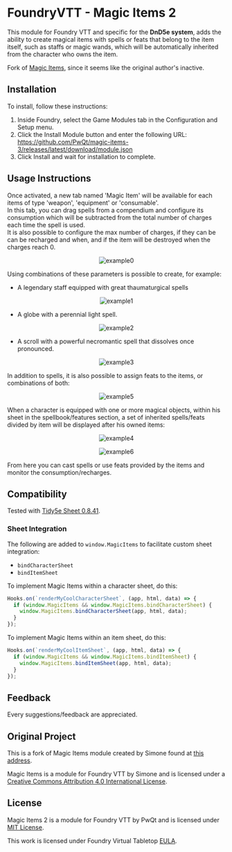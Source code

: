 # FoundryVTT - Magic Items 2

This module for Foundry VTT and specific for the **DnD5e system**, adds the ability to create magical items with spells or feats that belong to the item itself, such as staffs or 
magic wands, which will be automatically inherited from the character who owns the item.

Fork of [Magic Items](https://gitlab.com/riccisi/foundryvtt-magic-items/), since it seems like the original author's inactive.

## Installation

To install, follow these instructions:

1.  Inside Foundry, select the Game Modules tab in the Configuration and Setup menu.
2.  Click the Install Module button and enter the following URL: https://github.com/PwQt/magic-items-3/releases/latest/download/module.json
3.  Click Install and wait for installation to complete.

## Usage Instructions

Once activated, a new tab named 'Magic Item' will be available for each items of type 'weapon', 'equipment' or 'consumable'.  
In this tab, you can drag spells from a compendium and configure its consumption which will be subtracted from the total number of charges each time the spell is used.  
It is also possible to configure the max number of charges, if they can be can be recharged and when, and if the item will be destroyed when the charges reach 0.

<div align="center">

![example0](/wiki/example0.png?raw=true)
</div>

Using combinations of these parameters is possible to create, for example:

* A legendary staff equipped with great thaumaturgical spells

<div align="center">

![example1](/wiki/example1.png?raw=true)
</div>

* A globe with a perennial light spell.

<div align="center">

![example2](/wiki/example2.png?raw=true)
</div>

* A scroll with a powerful necromantic spell that dissolves once pronounced.

<div align="center">

![example3](/wiki/example3.png?raw=true)
</div>

In addition to spells, it is also possible to assign feats to the items, or combinations of both:

<div align="center">

![example5](/wiki/example5.png?raw=true)
</div>

When a character is equipped with one or more magical objects, within his sheet in the spellbook/features section, 
a set of inherited spells/feats divided by item will be displayed after his owned items:

<div align="center">

![example4](/wiki/example4.png?raw=true)
</div>

<div align="center">

![example6](/wiki/example6.png?raw=true)
</div>

From here you can cast spells or use feats provided by the items and monitor the consumption/recharges.

## Compatibility

Tested with [Tidy5e Sheet 0.8.41](https://github.com/sdenec/tidy5e-sheet).

### Sheet Integration

The following are added to `window.MagicItems` to facilitate custom sheet integration:
- `bindCharacterSheet`
- `bindItemSheet`

To implement Magic Items within a character sheet, do this:
```js
Hooks.on(`renderMyCoolCharacterSheet`, (app, html, data) => {
  if (window.MagicItems && window.MagicItems.bindCharacterSheet) {
    window.MagicItems.bindCharacterSheet(app, html, data);
  }
});
```

To implement Magic Items within an item sheet, do this:
```js
Hooks.on(`renderMyCoolItemSheet`, (app, html, data) => {
  if (window.MagicItems && window.MagicItems.bindItemSheet) {
    window.MagicItems.bindItemSheet(app, html, data);
  }
});
```

## Feedback

Every suggestions/feedback are appreciated.

## Original Project

This is a fork of Magic Items module created by Simone found at [this address](https://gitlab.com/riccisi/foundryvtt-magic-items/).

Magic Items is a module for Foundry VTT by Simone and is licensed under a [Creative Commons Attribution 4.0 International License](http://creativecommons.org/licenses/by/4.0/).

## License

Magic Items 2 is a module for Foundry VTT by PwQt and is licensed under [MIT License](https://github.com/PwQt/magic-items-3/blob/master/LICENSE).

This work is licensed under Foundry Virtual Tabletop [EULA](https://foundryvtt.com/article/license/).
